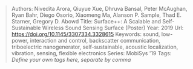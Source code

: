 > Authors: Nivedita Arora, Qiuyue Xue, Dhruva Bansal, Peter McAughan, Ryan Bahr, Diego Osorio, Xiaomeng Ma, Alanson P. Sample, Thad E. Starner, Gregory D. Abowd
> Title: Surface++: A Scalable and Self-Sustainable Wireless Sound Sensing Surface (Poster)
> Year: 2019
> Url: https://doi.org/10.1145/3307334.3328615
> Keywords: sound, low-power, interaction and control, backscatter communication, triboelectric nanogenerator, self-sustainable, acoustic localization, vibration, sensing, flexible electronics
> Series: MobiSys '19
> Tags: *Define your own tags here, separate by comma*